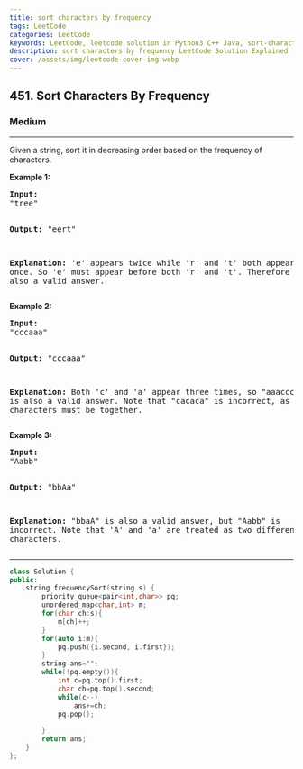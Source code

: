 ```yaml
---
title: sort characters by frequency
tags: LeetCode
categories: LeetCode
keywords: LeetCode, leetcode solution in Python3 C++ Java, sort-characters-by-frequency solution
description: sort characters by frequency LeetCode Solution Explained
cover: /assets/img/leetcode-cover-img.webp
---
```





<h2>451. Sort Characters By Frequency</h2><h3>Medium</h3><hr><div><p>Given a string, sort it in decreasing order based on the frequency of characters.</p>

<p><b>Example 1:</b>
</p><pre><b>Input:</b>
"tree"

<b>Output:</b>
"eert"

<b>Explanation:</b>
'e' appears twice while 'r' and 't' both appear once.
So 'e' must appear before both 'r' and 't'. Therefore "eetr" is also a valid answer.
</pre>
<p></p>

<p><b>Example 2:</b>
</p><pre><b>Input:</b>
"cccaaa"

<b>Output:</b>
"cccaaa"

<b>Explanation:</b>
Both 'c' and 'a' appear three times, so "aaaccc" is also a valid answer.
Note that "cacaca" is incorrect, as the same characters must be together.
</pre>
<p></p>

<p><b>Example 3:</b>
</p><pre><b>Input:</b>
"Aabb"

<b>Output:</b>
"bbAa"

<b>Explanation:</b>
"bbaA" is also a valid answer, but "Aabb" is incorrect.
Note that 'A' and 'a' are treated as two different characters.
</pre>
<p></p></div>

---




```cpp
class Solution {
public:
    string frequencySort(string s) {
        priority_queue<pair<int,char>> pq;
        unordered_map<char,int> m;
        for(char ch:s){
            m[ch]++;
        }
        for(auto i:m){
            pq.push({i.second, i.first});
        }
        string ans="";
        while(!pq.empty()){
            int c=pq.top().first;
            char ch=pq.top().second;
            while(c--)
                ans+=ch;
            pq.pop();
            
        }
        return ans;
    }
};
```
